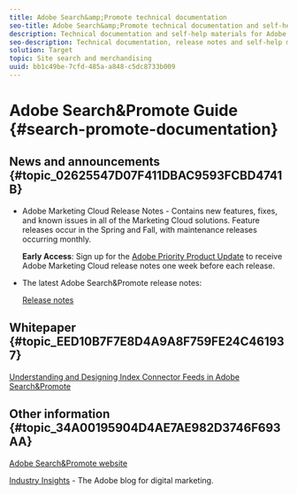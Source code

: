 ```yaml
---
title: Adobe Search&amp;Promote technical documentation
seo-title: Adobe Search&amp;Promote technical documentation and self-help
description: Technical documentation and self-help materials for Adobe Search&amp;Promote
seo-description: Technical documentation, release notes and self-help materials for Adobe Search&amp;Promote
solution: Target
topic: Site search and merchandising
uuid: bb1c49be-7cfd-485a-a848-c5dc8733b009
---
```


# Adobe Search&amp;Promote Guide {#search-promote-documentation}

<!-- ## [Option 1: Lorem Ipsum FAQ announcement](#lorem-ipsum) -->

## News and announcements {#topic_02625547D07F411DBAC9593FCBD4741B}

<!-- * [Option 2: Lorem ipsum FAQ announcement](anchor) -->

* Adobe Marketing Cloud Release Notes - Contains new features, fixes, and known issues in all of the Marketing Cloud solutions. Feature releases occur in the Spring and Fall, with maintenance releases occurring monthly.

  **Early Access**: Sign up for the [Adobe Priority Product Update](https://campaign.adobe.com/webApp/adbePriorityProductSubscribe) to receive Adobe Marketing Cloud release notes one week before each release. 

* The latest Adobe Search&amp;Promote release notes:

  [Release notes](/help/c-searchpromote-release-notes/c-rn-02-13-18-version-1811.md)

## Whitepaper {#topic_EED10B7F7E8D4A9A8F759FE24C461937}

[Understanding and Designing Index Connector Feeds in Adobe Search&amp;Promote](https://marketing.adobe.com/resources/help/en_US/snp/index_connector_feeds.pdf) 

## Other information {#topic_34A00195904D4AE7AE982D3746F693AA}

[Adobe Search&amp;Promote website](https://www.adobe.com/solutions/testing-targeting/search-driven-merchandising.html)

[Industry Insights](https://blogs.adobe.com/digitalmarketing/) - The Adobe blog for digital marketing. 
